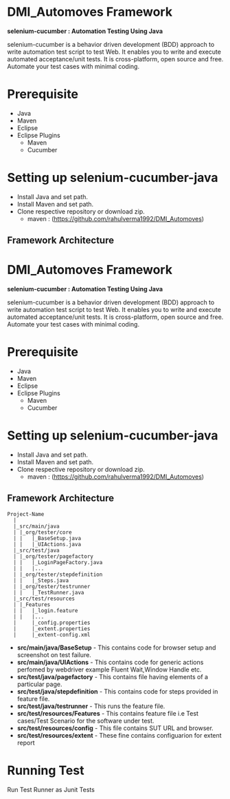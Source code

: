 # DMI_Automoves Framework

**selenium-cucumber : Automation Testing Using Java**

selenium-cucumber is a behavior driven development (BDD) approach to write automation test script to test Web. It enables you to write and execute automated acceptance/unit tests. It is cross-platform, open source and free. Automate your test cases with minimal coding.

# Prerequisite

- Java
- Maven
- Eclipse
- Eclipse Plugins
   - Maven
   - Cucumber
   
# Setting up selenium-cucumber-java
- Install Java and set path.
- Install Maven and set path.
- Clone respective repository or download zip.
    - maven : (https://github.com/rahulverma1992/DMI_Automoves)
    
Framework Architecture
--------------
# DMI_Automoves Framework

**selenium-cucumber : Automation Testing Using Java**

selenium-cucumber is a behavior driven development (BDD) approach to write automation test script to test Web. It enables you to write and execute automated acceptance/unit tests. It is cross-platform, open source and free. Automate your test cases with minimal coding.

# Prerequisite

- Java
- Maven
- Eclipse
- Eclipse Plugins
   - Maven
   - Cucumber
   
# Setting up selenium-cucumber-java
- Install Java and set path.
- Install Maven and set path.
- Clone respective repository or download zip.
    - maven : (https://github.com/rahulverma1992/DMI_Automoves)
    
Framework Architecture
--------------
	Project-Name
      |
	  |_src/main/java
 	  |	|_org/tester/core
	  |	|	|_BaseSetup.java
	  |	|	|_UIActions.java
	  |_src/test/java
	  |	|_org/tester/pagefactory
	  |	|	|_LoginPageFactory.java
	  |	|	|...
	  |	|_org/tester/stepdefinition
	  |	|	|_Steps.java
      |	|_org/tester/testrunner
	  |	|	|_TestRunner.java
 	  |_src/test/resources
	  |	|_Features
	  |	|	|_login.feature
	  |	|	|...
      |     |_config.properties
      |     |_extent.properties
      |     |_extent-config.xml
      
 * **src/main/java/BaseSetup** - This contains code for browser setup and screenshot on test failure.
 * **src/main/java/UIActions** - This contains code for generic actions perfomed by webdriver example Fluent Wait,Window Handle etc.
 * **src/test/java/pagefactory** - This contains file having elements of a particular page.
 * **src/test/java/stepdefinition** - This contains code for steps provided in feature file.
 * **src/test/java/testrunner** - This runs the feature file.
 * **src/test/resources/Features** - This contains feature file i.e Test cases/Test Scenario for the software under test.
 * **src/test/resources/config** - This file contains SUT URL and browser.
 * **src/test/resources/extent** - These fine contains configuarion for extent report
 
 # Running Test
 Run Test Runner as Junit Tests
